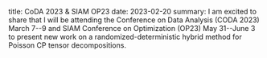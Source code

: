 title: CoDA 2023 & SIAM OP23
date: 2023-02-20
summary: I am excited to share that I will be attending the Conference
on Data Analysis (CODA 2023) March 7--9 and SIAM Conference on Optimization (OP23) May 31--June 3 to present new work on a randomized-deterministic hybrid method for Poisson CP tensor decompositions.
